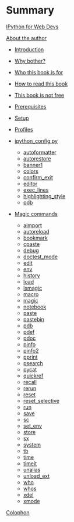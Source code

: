 # Summary

[IPython for Web Devs](./ipython-for-web-devs.md)

[About the author](./about-the-author.md)

- [Introduction](./introduction.md)

- [Why bother?](./why-bother.md)

- [Who this book is for](./audience.md)

- [How to read this book](./how.md)

- [This book is not free](./not-free.md)

- [Prerequisites](./prerequisites.md)

- [Setup](./setup.md)

- [Profiles](./profiles.md)

- [ipython_config.py](./ipython-config.md)
  - [autoformatter](./config/autoformatter.md)
  - [autorestore](./config/autorestore.md)
  - [banner1](./config/banner1.md)
  - [colors](./config/colors.md)
  - [confirm_exit](./config/confirm_exit.md)
  - [editor](./config/editor.md)
  - [exec_lines](./config/exec_lines.md)
  - [highlighting_style](./config/highlighting_style.md)
  - [pdb](./config/pdb.md)

- [Magic commands](./magic-commands.md)
  - [aimport](./magic/aimport.md)
  - [autoreload](./magic/autoreload.md)
  - [bookmark](./magic/bookmark.md)
  - [cpaste](./magic/cpaste.md)
  - [debug](./magic/debug.md)
  - [doctest_mode](./magic/doctest_mode.md)
  - [edit](./magic/edit.md)
  - [env](./magic/env.md)
  - [history](./magic/history.md)
  - [load](./magic/load.md)
  - [lsmagic](./magic/lsmagic.md)
  - [macro](./magic/macro.md)
  - [magic](./magic/magic.md)
  - [notebook](./magic/notebook.md)
  - [paste](./magic/paste.md)
  - [pastebin](./magic/pastebin.md)
  - [pdb](./magic/pdb.md)
  - [pdef](./magic/pdef.md)
  - [pdoc](./magic/pdoc.md)
  - [pinfo](./magic/pinfo.md)
  - [pinfo2](./magic/pinfo2.md)
  - [pprint](./magic/pprint.md)
  - [psearch](./magic/psearch.md)
  - [pycat](./magic/pycat.md)
  - [quickref](./magic/quickref.md)
  - [recall](./magic/recall.md)
  - [rerun](./magic/rerun.md)
  - [reset]()
  - [reset_selective]()
  - [run]()
  - [save]()
  - [sc]()
  - [set_env]()
  - [store]()
  - [sx]()
  - [system]()
  - [tb]()
  - [time]()
  - [timeit](./magic/timeit.md)
  - [unalias]()
  - [unload_ext]()
  - [who]()
  - [whos]()
  - [xdel]()
  - [xmode]()



[Colophon](./colophon.md)

